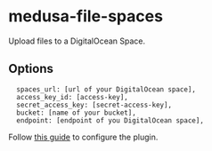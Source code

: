 # medusa-file-spaces

Upload files to a DigitalOcean Space.

## Options

```
  spaces_url: [url of your DigitalOcean space],
  access_key_id: [access-key],
  secret_access_key: [secret-access-key],
  bucket: [name of your bucket],
  endpoint: [endpoint of you DigitalOcean space],
```

Follow [this guide](https://docs.medusa-commerce.com/how-to/uploading-images-to-spaces) to configure the plugin.
